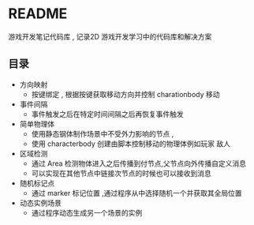 # README

游戏开发笔记代码库 , 记录2D 游戏开发学习中的代码库和解决方案

## 目录 

- 方向映射
	- 按键绑定 , 根据按键获取移动方向并控制 charationbody 移动
- 事件间隔
	- 事件触发之后在特定时间间隔之后再恢复事件触发
- 简单物理体
	- 使用静态钢体制作场景中不受外力影响的节点 , 
	- 使用 characterbody 创建由脚本控制移动的物理体例如玩家  敌人
- 区域检测
	- 通过 Area 检测物体进入之后传播到付节点,父节点向外传播自定义消息
	- 可以实现在其他节点中链接次节点的时候也可以接收到消息
- 随机标记点
	- 通过 marker 标记位置 ,通过程序从中选择随机一个并获取其全局位置
- 动态实例场景
	- 通过程序动态生成另一个场景的实例

